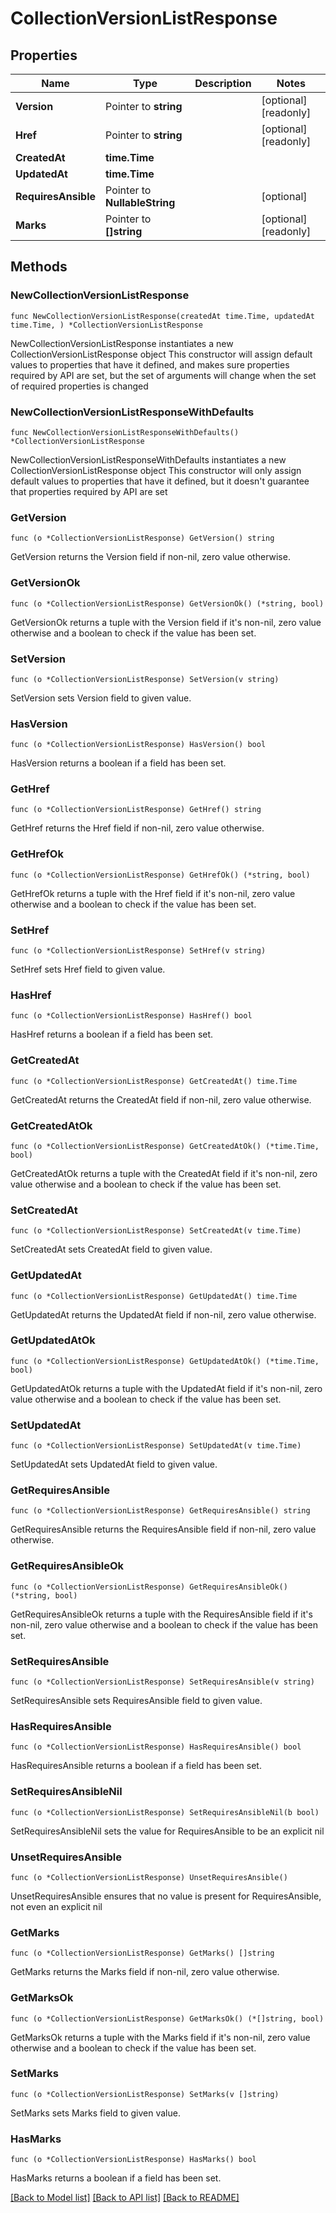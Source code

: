 # CollectionVersionListResponse

## Properties

Name | Type | Description | Notes
------------ | ------------- | ------------- | -------------
**Version** | Pointer to **string** |  | [optional] [readonly] 
**Href** | Pointer to **string** |  | [optional] [readonly] 
**CreatedAt** | **time.Time** |  | 
**UpdatedAt** | **time.Time** |  | 
**RequiresAnsible** | Pointer to **NullableString** |  | [optional] 
**Marks** | Pointer to **[]string** |  | [optional] [readonly] 

## Methods

### NewCollectionVersionListResponse

`func NewCollectionVersionListResponse(createdAt time.Time, updatedAt time.Time, ) *CollectionVersionListResponse`

NewCollectionVersionListResponse instantiates a new CollectionVersionListResponse object
This constructor will assign default values to properties that have it defined,
and makes sure properties required by API are set, but the set of arguments
will change when the set of required properties is changed

### NewCollectionVersionListResponseWithDefaults

`func NewCollectionVersionListResponseWithDefaults() *CollectionVersionListResponse`

NewCollectionVersionListResponseWithDefaults instantiates a new CollectionVersionListResponse object
This constructor will only assign default values to properties that have it defined,
but it doesn't guarantee that properties required by API are set

### GetVersion

`func (o *CollectionVersionListResponse) GetVersion() string`

GetVersion returns the Version field if non-nil, zero value otherwise.

### GetVersionOk

`func (o *CollectionVersionListResponse) GetVersionOk() (*string, bool)`

GetVersionOk returns a tuple with the Version field if it's non-nil, zero value otherwise
and a boolean to check if the value has been set.

### SetVersion

`func (o *CollectionVersionListResponse) SetVersion(v string)`

SetVersion sets Version field to given value.

### HasVersion

`func (o *CollectionVersionListResponse) HasVersion() bool`

HasVersion returns a boolean if a field has been set.

### GetHref

`func (o *CollectionVersionListResponse) GetHref() string`

GetHref returns the Href field if non-nil, zero value otherwise.

### GetHrefOk

`func (o *CollectionVersionListResponse) GetHrefOk() (*string, bool)`

GetHrefOk returns a tuple with the Href field if it's non-nil, zero value otherwise
and a boolean to check if the value has been set.

### SetHref

`func (o *CollectionVersionListResponse) SetHref(v string)`

SetHref sets Href field to given value.

### HasHref

`func (o *CollectionVersionListResponse) HasHref() bool`

HasHref returns a boolean if a field has been set.

### GetCreatedAt

`func (o *CollectionVersionListResponse) GetCreatedAt() time.Time`

GetCreatedAt returns the CreatedAt field if non-nil, zero value otherwise.

### GetCreatedAtOk

`func (o *CollectionVersionListResponse) GetCreatedAtOk() (*time.Time, bool)`

GetCreatedAtOk returns a tuple with the CreatedAt field if it's non-nil, zero value otherwise
and a boolean to check if the value has been set.

### SetCreatedAt

`func (o *CollectionVersionListResponse) SetCreatedAt(v time.Time)`

SetCreatedAt sets CreatedAt field to given value.


### GetUpdatedAt

`func (o *CollectionVersionListResponse) GetUpdatedAt() time.Time`

GetUpdatedAt returns the UpdatedAt field if non-nil, zero value otherwise.

### GetUpdatedAtOk

`func (o *CollectionVersionListResponse) GetUpdatedAtOk() (*time.Time, bool)`

GetUpdatedAtOk returns a tuple with the UpdatedAt field if it's non-nil, zero value otherwise
and a boolean to check if the value has been set.

### SetUpdatedAt

`func (o *CollectionVersionListResponse) SetUpdatedAt(v time.Time)`

SetUpdatedAt sets UpdatedAt field to given value.


### GetRequiresAnsible

`func (o *CollectionVersionListResponse) GetRequiresAnsible() string`

GetRequiresAnsible returns the RequiresAnsible field if non-nil, zero value otherwise.

### GetRequiresAnsibleOk

`func (o *CollectionVersionListResponse) GetRequiresAnsibleOk() (*string, bool)`

GetRequiresAnsibleOk returns a tuple with the RequiresAnsible field if it's non-nil, zero value otherwise
and a boolean to check if the value has been set.

### SetRequiresAnsible

`func (o *CollectionVersionListResponse) SetRequiresAnsible(v string)`

SetRequiresAnsible sets RequiresAnsible field to given value.

### HasRequiresAnsible

`func (o *CollectionVersionListResponse) HasRequiresAnsible() bool`

HasRequiresAnsible returns a boolean if a field has been set.

### SetRequiresAnsibleNil

`func (o *CollectionVersionListResponse) SetRequiresAnsibleNil(b bool)`

 SetRequiresAnsibleNil sets the value for RequiresAnsible to be an explicit nil

### UnsetRequiresAnsible
`func (o *CollectionVersionListResponse) UnsetRequiresAnsible()`

UnsetRequiresAnsible ensures that no value is present for RequiresAnsible, not even an explicit nil
### GetMarks

`func (o *CollectionVersionListResponse) GetMarks() []string`

GetMarks returns the Marks field if non-nil, zero value otherwise.

### GetMarksOk

`func (o *CollectionVersionListResponse) GetMarksOk() (*[]string, bool)`

GetMarksOk returns a tuple with the Marks field if it's non-nil, zero value otherwise
and a boolean to check if the value has been set.

### SetMarks

`func (o *CollectionVersionListResponse) SetMarks(v []string)`

SetMarks sets Marks field to given value.

### HasMarks

`func (o *CollectionVersionListResponse) HasMarks() bool`

HasMarks returns a boolean if a field has been set.


[[Back to Model list]](../README.md#documentation-for-models) [[Back to API list]](../README.md#documentation-for-api-endpoints) [[Back to README]](../README.md)


